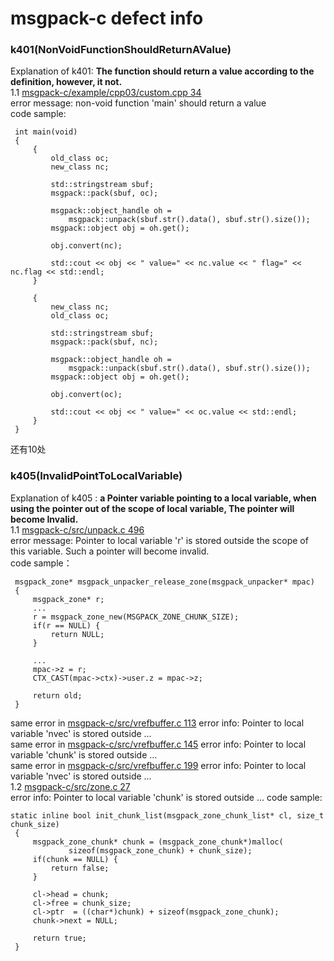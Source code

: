 msgpack-c defect info
=======================
### k401(NonVoidFunctionShouldReturnAValue)
Explanation of k401: **The function should return a value according to the definition, however, it not.**<br>
1.1 [msgpack-c/example/cpp03/custom.cpp 34](msgpack-c/example/cpp03/custom.cpp#L34)<br>
error message: non-void function 'main' should return a value<br>
code sample:
```
 int main(void)
 {
     {
         old_class oc;
         new_class nc;

         std::stringstream sbuf;
         msgpack::pack(sbuf, oc);

         msgpack::object_handle oh =
             msgpack::unpack(sbuf.str().data(), sbuf.str().size());
         msgpack::object obj = oh.get();

         obj.convert(nc);

         std::cout << obj << " value=" << nc.value << " flag=" << nc.flag << std::endl;
     }

     {
         new_class nc;
         old_class oc;

         std::stringstream sbuf;
         msgpack::pack(sbuf, nc);

         msgpack::object_handle oh =
             msgpack::unpack(sbuf.str().data(), sbuf.str().size());
         msgpack::object obj = oh.get();

         obj.convert(oc);

         std::cout << obj << " value=" << oc.value << std::endl;
     }
 }
```
还有10处
### k405(InvalidPointToLocalVariable)
Explanation of k405 : **a Pointer variable pointing to a local variable, when using the pointer out of the scope of local variable, The pointer will become Invalid.**<br>
1.1 [msgpack-c/src/unpack.c 496](msgpack-c/src/unpack.c#L496)<br>
error message: Pointer to local variable 'r' is stored outside the scope of this variable. Such a pointer will become invalid.<br>
code sample：
```
 msgpack_zone* msgpack_unpacker_release_zone(msgpack_unpacker* mpac)
 {
     msgpack_zone* r;
     ...
     r = msgpack_zone_new(MSGPACK_ZONE_CHUNK_SIZE);
     if(r == NULL) {
         return NULL;
     }

     ...
     mpac->z = r;
     CTX_CAST(mpac->ctx)->user.z = mpac->z;

     return old;
 }
```
same error in [msgpack-c/src/vrefbuffer.c 113](msgpack-c/src/vrefbuffer.c#L113) error info: Pointer to local variable 'nvec' is stored outside ...<br>
same error in [msgpack-c/src/vrefbuffer.c 145](msgpack-c/src/vrefbuffer.c#L145) error info: Pointer to local variable 'chunk' is stored outside ...<br>
same error in [msgpack-c/src/vrefbuffer.c 199](msgpack-c/src/vrefbuffer.c#L199) error info: Pointer to local variable 'nvec' is stored outside ...<br>
1.2 [msgpack-c/src/zone.c 27](msgpack-c/src/zone.c#L27)<br>
error info: Pointer to local variable 'chunk' is stored outside ...
code sample:
```
static inline bool init_chunk_list(msgpack_zone_chunk_list* cl, size_t chunk_size)
 {
     msgpack_zone_chunk* chunk = (msgpack_zone_chunk*)malloc(
             sizeof(msgpack_zone_chunk) + chunk_size);
     if(chunk == NULL) {
         return false;
     }

     cl->head = chunk;
     cl->free = chunk_size;
     cl->ptr  = ((char*)chunk) + sizeof(msgpack_zone_chunk);
     chunk->next = NULL;

     return true;
 }
```
